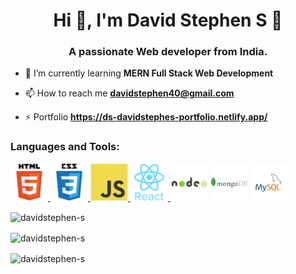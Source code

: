 
<h1 align="center">Hi 👋, I'm David Stephen S 🙂</h1>
<h3 align="center">A passionate Web developer from India.</h3>

- 🌱 I’m currently learning **MERN Full Stack Web Development**

- 📫 How to reach me **davidstephen40@gmail.com**

- ⚡ Portfolio **https://ds-davidstephes-portfolio.netlify.app/**


<h3 align="left">Languages and Tools:</h3>
<p align="left"> <a href="https://www.w3.org/html/" target="_blank"> <img src="https://raw.githubusercontent.com/devicons/devicon/master/icons/html5/html5-original-wordmark.svg" alt="html5" width="60" height="60"/> 
</a> <a href="https://www.w3schools.com/css/" target="_blank"> <img src="https://raw.githubusercontent.com/devicons/devicon/master/icons/css3/css3-original-wordmark.svg" alt="css3" width="60" height="60"/>
</a>  <a href="https://developer.mozilla.org/en-US/docs/Web/JavaScript" target="_blank"> <img src="https://raw.githubusercontent.com/devicons/devicon/master/icons/javascript/javascript-original.svg" alt="javascript" width="60" height="60"/> </a>
<a href="https://reactjs.org/" target="_blank"> <img src="https://raw.githubusercontent.com/devicons/devicon/master/icons/react/react-original-wordmark.svg" alt="react" width="60" height="60"/> </a>
<a href="https://nodejs.org" target="_blank"> <img src="https://raw.githubusercontent.com/devicons/devicon/master/icons/nodejs/nodejs-original-wordmark.svg" alt="nodejs" width="60" height="60"/></a> 
<a href="https://nodejs.org" target="_blank"> <img src="https://raw.githubusercontent.com/github/explore/80688e429a7d4ef2fca1e82350fe8e3517d3494d/topics/mongodb/mongodb.png" alt="nodejs" width="60" height="60"/></a>
 <a href="https://raw.githubusercontent.com/github/explore/80688e429a7d4ef2fca1e82350fe8e3517d3494d/topics/mysql/mysql.png" target="_blank"> <img src="https://raw.githubusercontent.com/github/explore/80688e429a7d4ef2fca1e82350fe8e3517d3494d/topics/mysql/mysql.png" alt="mssql" width="60" height="60"/></a> 
 </p>

<p><img align="center" src="https://github-readme-stats.vercel.app/api/top-langs?username=davidstephen-s&show_icons=true&locale=en&theme=dark" alt="davidstephen-s" /></p>

<p><img align="center" src="https://github-readme-stats.vercel.app/api?username=davidstephen-s&show_icons=true&locale=en&theme=dark" alt="davidstephen-s" /></p>

<p><img align="center" src="https://github-readme-streak-stats.herokuapp.com/?user=davidstephen-s&theme=dark" alt="davidstephen-s" /></p>
